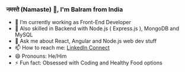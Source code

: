 ### नमस्ते (Namaste) 🙏, I'm Balram from India

- 🔭 I’m currently working as Front-End Developer
- 🌱 Also skilled in Backend with Node.js ( Express.js ), MongoDB and MySQL
- 💬 Ask me about React, Angular and Node.js web dev stuff
- 📫 How to reach me: [LinkedIn Connect](https://www.linkedin.com/in/balramsinghrajput/)
- 😄 Pronouns: He/Him
- ⚡ Fun fact: Obsessed with Coding and Healthy Food options
